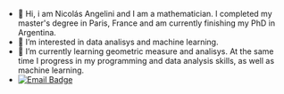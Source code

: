 - 👋 Hi, i am Nicolás Angelini and I am a mathematician. I completed my master's degree in Paris, France and am currently finishing my PhD in Argentina.
- 👀 I’m interested in data analisys and machine learning.
- 🌱 I’m currently learning geometric measure and analisys. At the same time I progress in my programming and data analysis skills, as well as machine learning.
- [![Email Badge](https://img.shields.io/badge/Gmail-Contact_Me-grey?style=flat-square&logo=gmail&logoColor=FFFFFF&labelColor=3A3B3C&color=62F1CD)](mailto:nicolas.angelini.2015@gmail.com)

<!---
NicolasAngelini23/NicolasAngelini23 is a ✨ special ✨ repository because its `README.md` (this file) appears on your GitHub profile.
You can click the Preview link to take a look at your changes.
--->
